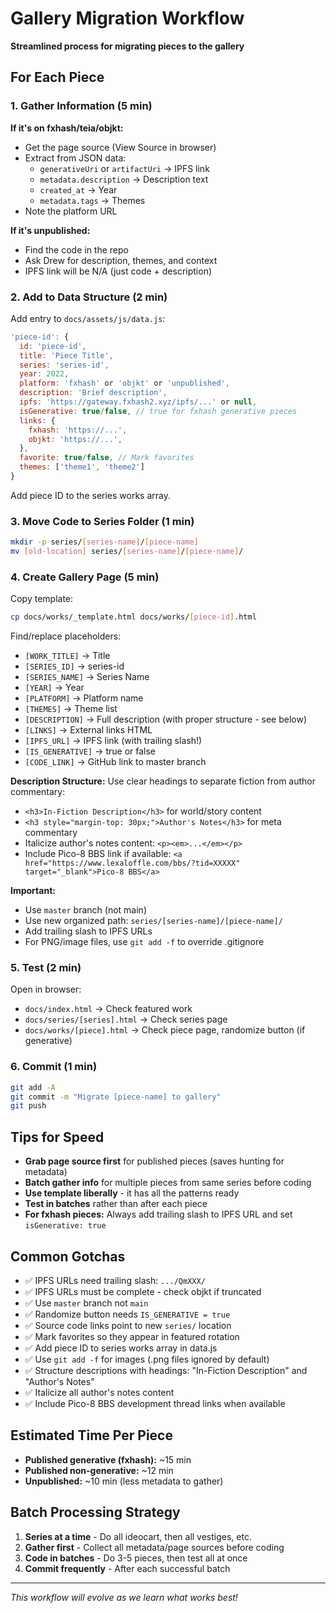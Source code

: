 # Gallery Migration Workflow

**Streamlined process for migrating pieces to the gallery**

## For Each Piece

### 1. Gather Information (5 min)

**If it's on fxhash/teia/objkt:**
- Get the page source (View Source in browser)
- Extract from JSON data:
  - `generativeUri` or `artifactUri` → IPFS link
  - `metadata.description` → Description text
  - `created_at` → Year
  - `metadata.tags` → Themes
- Note the platform URL

**If it's unpublished:**
- Find the code in the repo
- Ask Drew for description, themes, and context
- IPFS link will be N/A (just code + description)

### 2. Add to Data Structure (2 min)

Add entry to `docs/assets/js/data.js`:

```javascript
'piece-id': {
  id: 'piece-id',
  title: 'Piece Title',
  series: 'series-id',
  year: 2022,
  platform: 'fxhash' or 'objkt' or 'unpublished',
  description: 'Brief description',
  ipfs: 'https://gateway.fxhash2.xyz/ipfs/...' or null,
  isGenerative: true/false, // true for fxhash generative pieces
  links: {
    fxhash: 'https://...',
    objkt: 'https://...',
  },
  favorite: true/false, // Mark favorites
  themes: ['theme1', 'theme2']
}
```

Add piece ID to the series works array.

### 3. Move Code to Series Folder (1 min)

```bash
mkdir -p series/[series-name]/[piece-name]
mv [old-location] series/[series-name]/[piece-name]/
```

### 4. Create Gallery Page (5 min)

Copy template:
```bash
cp docs/works/_template.html docs/works/[piece-id].html
```

Find/replace placeholders:
- `[WORK_TITLE]` → Title
- `[SERIES_ID]` → series-id
- `[SERIES_NAME]` → Series Name
- `[YEAR]` → Year
- `[PLATFORM]` → Platform name
- `[THEMES]` → Theme list
- `[DESCRIPTION]` → Full description (with proper structure - see below)
- `[LINKS]` → External links HTML
- `[IPFS_URL]` → IPFS link (with trailing slash!)
- `[IS_GENERATIVE]` → true or false
- `[CODE_LINK]` → GitHub link to master branch

**Description Structure:**
Use clear headings to separate fiction from author commentary:
- `<h3>In-Fiction Description</h3>` for world/story content
- `<h3 style="margin-top: 30px;">Author's Notes</h3>` for meta commentary
- Italicize author's notes content: `<p><em>...</em></p>`
- Include Pico-8 BBS link if available: `<a href="https://www.lexaloffle.com/bbs/?tid=XXXXX" target="_blank">Pico-8 BBS</a>`

**Important:**
- Use `master` branch (not main)
- Use new organized path: `series/[series-name]/[piece-name]/`
- Add trailing slash to IPFS URLs
- For PNG/image files, use `git add -f` to override .gitignore

### 5. Test (2 min)

Open in browser:
- `docs/index.html` → Check featured work
- `docs/series/[series].html` → Check series page
- `docs/works/[piece].html` → Check piece page, randomize button (if generative)

### 6. Commit (1 min)

```bash
git add -A
git commit -m "Migrate [piece-name] to gallery"
git push
```

## Tips for Speed

- **Grab page source first** for published pieces (saves hunting for metadata)
- **Batch gather info** for multiple pieces from same series before coding
- **Use template liberally** - it has all the patterns ready
- **Test in batches** rather than after each piece
- **For fxhash pieces:** Always add trailing slash to IPFS URL and set `isGenerative: true`

## Common Gotchas

- ✅ IPFS URLs need trailing slash: `.../QmXXX/`
- ✅ IPFS URLs must be complete - check objkt if truncated
- ✅ Use `master` branch not `main`
- ✅ Randomize button needs `IS_GENERATIVE = true`
- ✅ Source code links point to new `series/` location
- ✅ Mark favorites so they appear in featured rotation
- ✅ Add piece ID to series works array in data.js
- ✅ Use `git add -f` for images (.png files ignored by default)
- ✅ Structure descriptions with headings: "In-Fiction Description" and "Author's Notes"
- ✅ Italicize all author's notes content
- ✅ Include Pico-8 BBS development thread links when available

## Estimated Time Per Piece

- **Published generative (fxhash):** ~15 min
- **Published non-generative:** ~12 min
- **Unpublished:** ~10 min (less metadata to gather)

## Batch Processing Strategy

1. **Series at a time** - Do all ideocart, then all vestiges, etc.
2. **Gather first** - Collect all metadata/page sources before coding
3. **Code in batches** - Do 3-5 pieces, then test all at once
4. **Commit frequently** - After each successful batch

---

*This workflow will evolve as we learn what works best!*
